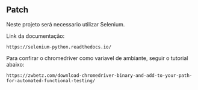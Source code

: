 ## Patch

Neste projeto será necessario utilizar Selenium.

Link da documentação:

```url
https://selenium-python.readthedocs.io/
```

Para confirar o chromedriver como variavel de ambiante, seguir o tutorial abaixo:

```url
https://zwbetz.com/download-chromedriver-binary-and-add-to-your-path-for-automated-functional-testing/
```

